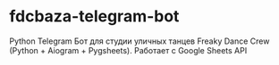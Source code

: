 # fdcbaza-telegram-bot
Python Telegram Бот для студии уличных танцев Freaky Dance Crew (Python + Aiogram + Pygsheets). Работает с Google Sheets API 
